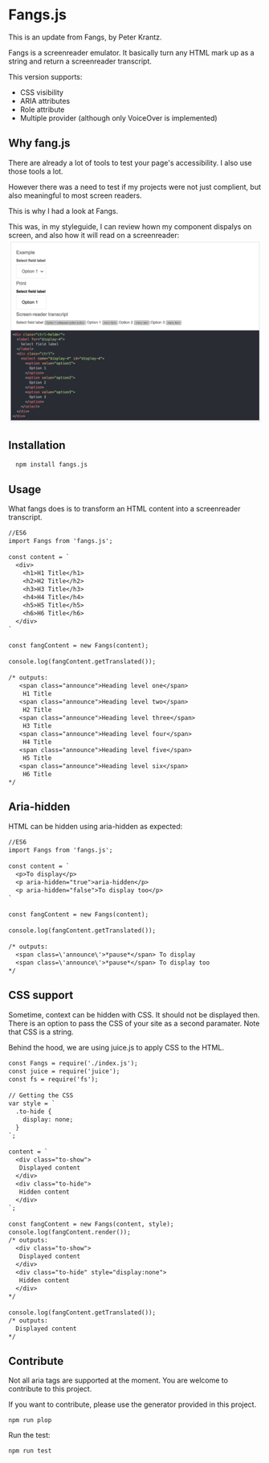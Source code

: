 # Fangs.js

This is an update from Fangs, by Peter Krantz.

Fangs is a screenreader emulator.
It basically turn any HTML mark up as a string and return a screenreader transcript.

This version supports:

- CSS visibility
- ARIA attributes
- Role attribute
- Multiple provider (although only VoiceOver is implemented)

## Why fang.js

There are already a lot of tools to test your page's accessibility.
I also use those tools a lot.

However there was a need to test if my projects were not just complient, but also meaningful to most screen readers.

This is why I had a look at Fangs.

This was, in my styleguide, I can review hown my component dispalys on screen, and also how it will read on a screenreader:
![Styleguide](/assets/screenshot.png?raw=true "Screenshot of a styleguide")

## Installation

```
  npm install fangs.js
```

## Usage

What fangs does is to transform an HTML content into a screenreader transcript.

```
//ES6
import Fangs from 'fangs.js';

const content = `
  <div>
    <h1>H1 Title</h1>
    <h2>H2 Title</h2>
    <h3>H3 Title</h3>
    <h4>H4 Title</h4>
    <h5>H5 Title</h5>
    <h6>H6 Title</h6>
  </div>
`

const fangContent = new Fangs(content);

console.log(fangContent.getTranslated());

/* outputs: 
   <span class="announce">Heading level one</span>   
    H1 Title
   <span class="announce">Heading level two</span>   
    H2 Title
   <span class="announce">Heading level three</span>   
    H3 Title
   <span class="announce">Heading level four</span>   
    H4 Title
   <span class="announce">Heading level five</span>   
    H5 Title
   <span class="announce">Heading level six</span>   
    H6 Title
*/

```

## Aria-hidden

HTML can be hidden using aria-hidden as expected:

```
//ES6
import Fangs from 'fangs.js';

const content = `
  <p>To display</p>
  <p aria-hidden="true">aria-hidden</p>
  <p aria-hidden="false">To display too</p>
`

const fangContent = new Fangs(content);

console.log(fangContent.getTranslated());

/* outputs: 
  <span class=\'announce\'>*pause*</span> To display 
  <span class=\'announce\'>*pause*</span> To display too
*/

```

## CSS support

Sometime, context can be hidden with CSS. It should not be displayed then.
There is an option to pass the CSS of your site as a second paramater.
Note that CSS is a string.

Behind the hood, we are using juice.js to apply CSS to the HTML.

```
const Fangs = require('./index.js');
const juice = require('juice');
const fs = require('fs');

// Getting the CSS
var style = `
  .to-hide {
    display: none;
  }
`;

content = `
  <div class="to-show">
   Displayed content
  </div>
  <div class="to-hide">
   Hidden content
  </div>
`;

const fangContent = new Fangs(content, style);
console.log(fangContent.render());
/* outputs: 
  <div class="to-show">
   Displayed content
  </div>
  <div class="to-hide" style="display:none">
   Hidden content
  </div>
*/

console.log(fangContent.getTranslated());
/* outputs: 
  Displayed content
*/
```

## Contribute

Not all aria tags are supported at the moment.
You are welcome to contribute to this project.

If you want to contribute, please use the generator provided in this project.

```
npm run plop
```

Run the test:

```
npm run test
```